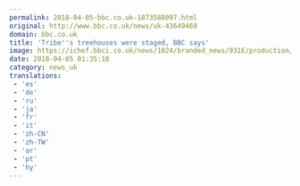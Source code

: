 ```yaml
---
permalink: 2018-04-05-bbc.co.uk-1873588097.html
original: http://www.bbc.co.uk/news/uk-43649469
domain: bbc.co.uk
title: 'Tribe''s treehouses were staged, BBC says'
image: https://ichef.bbci.co.uk/news/1024/branded_news/931E/production/_100026673_gettyimages-165338710.jpg
date: 2018-04-05 01:35:18
category: news_uk
translations: 
 - 'es'
 - 'de'
 - 'ru'
 - 'ja'
 - 'fr'
 - 'it'
 - 'zh-CN'
 - 'zh-TW'
 - 'ar'
 - 'pt'
 - 'hy'
---
```


